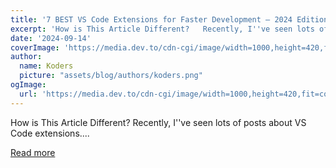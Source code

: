 ```yaml
---
title: '7 BEST VS Code Extensions for Faster Development — 2024 Edition 🚀'
excerpt: 'How is This Article Different?   Recently, I''ve seen lots of posts about VS Code extensions....'
date: '2024-09-14'
coverImage: 'https://media.dev.to/cdn-cgi/image/width=1000,height=420,fit=cover,gravity=auto,format=auto/https%3A%2F%2Fdev-to-uploads.s3.amazonaws.com%2Fuploads%2Farticles%2F1jmbthsc9w4777rvktvr.png'
author:
  name: Koders
  picture: "assets/blog/authors/koders.png"
ogImage:
  url: 'https://media.dev.to/cdn-cgi/image/width=1000,height=420,fit=cover,gravity=auto,format=auto/https%3A%2F%2Fdev-to-uploads.s3.amazonaws.com%2Fuploads%2Farticles%2F1jmbthsc9w4777rvktvr.png'
---
```


How is This Article Different?   Recently, I''ve seen lots of posts about VS Code extensions....

[Read more](https://dev.to/best_codes/7-best-vs-code-extensions-for-faster-development-2024-edition-3j56)
